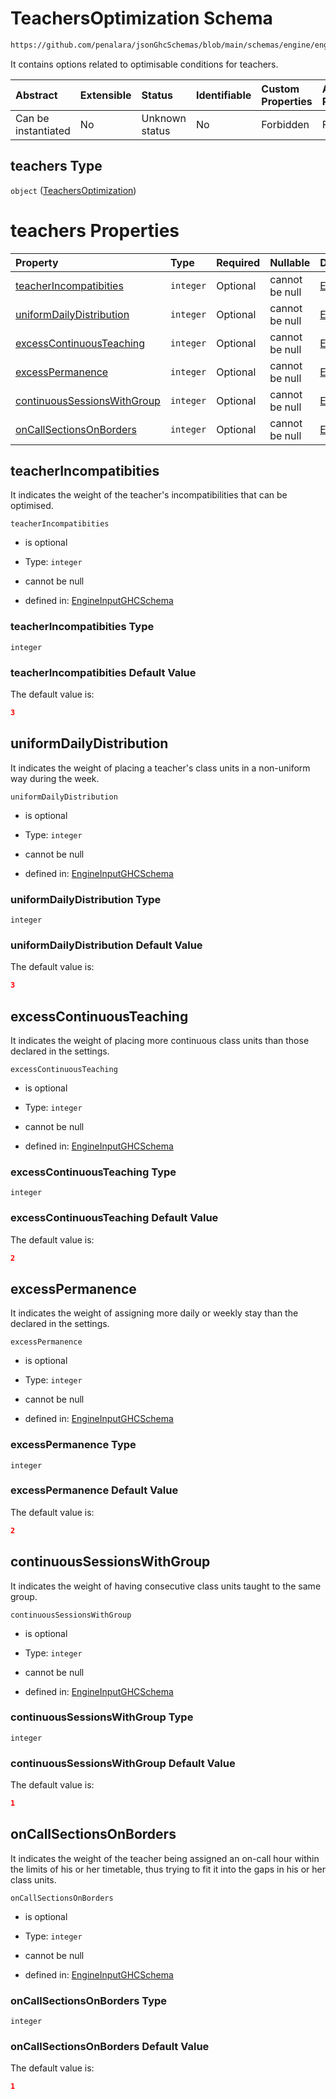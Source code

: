 # TeachersOptimization Schema

```txt
https://github.com/penalara/jsonGhcSchemas/blob/main/schemas/engine/engineSpecification.schema.json#/properties/optimizationWeights/properties/teachers
```

It contains options related to optimisable conditions for teachers.

| Abstract            | Extensible | Status         | Identifiable | Custom Properties | Additional Properties | Access Restrictions | Defined In                                                                                               |
| :------------------ | :--------- | :------------- | :----------- | :---------------- | :-------------------- | :------------------ | :------------------------------------------------------------------------------------------------------- |
| Can be instantiated | No         | Unknown status | No           | Forbidden         | Forbidden             | none                | [engineSpecification.schema.json\*](../../../out/engineSpecification.schema.json "open original schema") |

## teachers Type

`object` ([TeachersOptimization](enginespecification-properties-optimizationweights-properties-teachersoptimization.md))

# teachers Properties

| Property                                                    | Type      | Required | Nullable       | Defined by                                                                                                                                                                                                                                                                                                                                            |
| :---------------------------------------------------------- | :-------- | :------- | :------------- | :---------------------------------------------------------------------------------------------------------------------------------------------------------------------------------------------------------------------------------------------------------------------------------------------------------------------------------------------------- |
| [teacherIncompatibities](#teacherincompatibities)           | `integer` | Optional | cannot be null | [EngineInputGHCSchema](enginespecification-properties-optimizationweights-properties-teachersoptimization-properties-teacherincompatibities.md "https://github.com/penalara/jsonGhcSchemas/blob/main/schemas/engine/engineSpecification.schema.json#/properties/optimizationWeights/properties/teachers/properties/teacherIncompatibities")           |
| [uniformDailyDistribution](#uniformdailydistribution)       | `integer` | Optional | cannot be null | [EngineInputGHCSchema](enginespecification-properties-optimizationweights-properties-teachersoptimization-properties-uniformdailydistribution.md "https://github.com/penalara/jsonGhcSchemas/blob/main/schemas/engine/engineSpecification.schema.json#/properties/optimizationWeights/properties/teachers/properties/uniformDailyDistribution")       |
| [excessContinuousTeaching](#excesscontinuousteaching)       | `integer` | Optional | cannot be null | [EngineInputGHCSchema](enginespecification-properties-optimizationweights-properties-teachersoptimization-properties-excesscontinuousteaching.md "https://github.com/penalara/jsonGhcSchemas/blob/main/schemas/engine/engineSpecification.schema.json#/properties/optimizationWeights/properties/teachers/properties/excessContinuousTeaching")       |
| [excessPermanence](#excesspermanence)                       | `integer` | Optional | cannot be null | [EngineInputGHCSchema](enginespecification-properties-optimizationweights-properties-teachersoptimization-properties-excesspermanence.md "https://github.com/penalara/jsonGhcSchemas/blob/main/schemas/engine/engineSpecification.schema.json#/properties/optimizationWeights/properties/teachers/properties/excessPermanence")                       |
| [continuousSessionsWithGroup](#continuoussessionswithgroup) | `integer` | Optional | cannot be null | [EngineInputGHCSchema](enginespecification-properties-optimizationweights-properties-teachersoptimization-properties-continuoussessionswithgroup.md "https://github.com/penalara/jsonGhcSchemas/blob/main/schemas/engine/engineSpecification.schema.json#/properties/optimizationWeights/properties/teachers/properties/continuousSessionsWithGroup") |
| [onCallSectionsOnBorders](#oncallsectionsonborders)         | `integer` | Optional | cannot be null | [EngineInputGHCSchema](enginespecification-properties-optimizationweights-properties-teachersoptimization-properties-oncallsectionsonborders.md "https://github.com/penalara/jsonGhcSchemas/blob/main/schemas/engine/engineSpecification.schema.json#/properties/optimizationWeights/properties/teachers/properties/onCallSectionsOnBorders")         |

## teacherIncompatibities

It indicates the weight of the teacher's incompatibilities that can be optimised.

`teacherIncompatibities`

*   is optional

*   Type: `integer`

*   cannot be null

*   defined in: [EngineInputGHCSchema](enginespecification-properties-optimizationweights-properties-teachersoptimization-properties-teacherincompatibities.md "https://github.com/penalara/jsonGhcSchemas/blob/main/schemas/engine/engineSpecification.schema.json#/properties/optimizationWeights/properties/teachers/properties/teacherIncompatibities")

### teacherIncompatibities Type

`integer`

### teacherIncompatibities Default Value

The default value is:

```json
3
```

## uniformDailyDistribution

It indicates the weight of placing a teacher's class units in a non-uniform way during the week.

`uniformDailyDistribution`

*   is optional

*   Type: `integer`

*   cannot be null

*   defined in: [EngineInputGHCSchema](enginespecification-properties-optimizationweights-properties-teachersoptimization-properties-uniformdailydistribution.md "https://github.com/penalara/jsonGhcSchemas/blob/main/schemas/engine/engineSpecification.schema.json#/properties/optimizationWeights/properties/teachers/properties/uniformDailyDistribution")

### uniformDailyDistribution Type

`integer`

### uniformDailyDistribution Default Value

The default value is:

```json
3
```

## excessContinuousTeaching

It indicates the weight of placing more continuous class units than those declared in the settings.

`excessContinuousTeaching`

*   is optional

*   Type: `integer`

*   cannot be null

*   defined in: [EngineInputGHCSchema](enginespecification-properties-optimizationweights-properties-teachersoptimization-properties-excesscontinuousteaching.md "https://github.com/penalara/jsonGhcSchemas/blob/main/schemas/engine/engineSpecification.schema.json#/properties/optimizationWeights/properties/teachers/properties/excessContinuousTeaching")

### excessContinuousTeaching Type

`integer`

### excessContinuousTeaching Default Value

The default value is:

```json
2
```

## excessPermanence

It indicates the weight of assigning more daily or weekly stay than the declared in the settings.

`excessPermanence`

*   is optional

*   Type: `integer`

*   cannot be null

*   defined in: [EngineInputGHCSchema](enginespecification-properties-optimizationweights-properties-teachersoptimization-properties-excesspermanence.md "https://github.com/penalara/jsonGhcSchemas/blob/main/schemas/engine/engineSpecification.schema.json#/properties/optimizationWeights/properties/teachers/properties/excessPermanence")

### excessPermanence Type

`integer`

### excessPermanence Default Value

The default value is:

```json
2
```

## continuousSessionsWithGroup

It indicates the weight of having consecutive class units taught to the same group.

`continuousSessionsWithGroup`

*   is optional

*   Type: `integer`

*   cannot be null

*   defined in: [EngineInputGHCSchema](enginespecification-properties-optimizationweights-properties-teachersoptimization-properties-continuoussessionswithgroup.md "https://github.com/penalara/jsonGhcSchemas/blob/main/schemas/engine/engineSpecification.schema.json#/properties/optimizationWeights/properties/teachers/properties/continuousSessionsWithGroup")

### continuousSessionsWithGroup Type

`integer`

### continuousSessionsWithGroup Default Value

The default value is:

```json
1
```

## onCallSectionsOnBorders

It indicates the weight of the teacher being assigned an on-call hour within the limits of his or her timetable, thus trying to fit it into the gaps in his or her class units.

`onCallSectionsOnBorders`

*   is optional

*   Type: `integer`

*   cannot be null

*   defined in: [EngineInputGHCSchema](enginespecification-properties-optimizationweights-properties-teachersoptimization-properties-oncallsectionsonborders.md "https://github.com/penalara/jsonGhcSchemas/blob/main/schemas/engine/engineSpecification.schema.json#/properties/optimizationWeights/properties/teachers/properties/onCallSectionsOnBorders")

### onCallSectionsOnBorders Type

`integer`

### onCallSectionsOnBorders Default Value

The default value is:

```json
1
```
